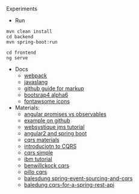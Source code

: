 Experiments
    
* Run
````
mvn clean install
cd backend
mvn spring-boot:run

cd frontend
ng serve
````
* Docs
    * [webpack](https://webpack.github.io/docs/webpack-dev-server.html#proxy) 
    * [javaslang](http://www.javaslang.io/javaslang-docs/)
    * [github guide for markup](https://guides.github.com/features/mastering-markdown/)
    * [bootsrap4 alpha6](https://v4-alpha.getbootstrap.com/components)
    * [fontawsome icons](http://fontawesome.io/icons/)
* Materials:
    * [angular promises vs observables](https://egghead.io/lessons/rxjs-rxjs-observables-vs-promises)
    * [example on github](https://github.com/spring-projects/spring-boot/blob/master/spring-boot-samples/spring-boot-sample-flyway/src/main/resources/db/migration/V1__init.sql)
    * [websystique jms tutorial](http://websystique.com/springmvc/spring-4-mvc-jms-activemq-annotation-based-example/)
    * [angular2 and spring boot](https://blog.jdriven.com/2016/12/angular2-spring-boot-getting-started/)
    * [cqrs materials](https://github.com/versionone/Learning-CQRS)
    * [introduciotn to CQRS](https://www.codeproject.com/Articles/555855/Introduction-to-CQRS)
    * [cqrs simple](https://www.future-processing.pl/blog/cqrs-simple-architecture/)
    * [ibm tutorial](https://www.ibm.com/developerworks/cloud/library/cl-build-app-using-microservices-and-cqrs-trs/)
    * [benwillckock cqrs](https://benwilcock.wordpress.com/2016/06/20/microservices-with-spring-boot-axon-cqrses-and-docker/)
    * [pillo cqrs](https://github.com/pilloPl)
    * [balesdung spring-event-sourcing-and-cqrs](https://github.com/Baeldung/spring-event-sourcing-and-cqrs)
    * [baledung  cqrs-for-a-spring-rest-api](http://www.baeldung.com/cqrs-for-a-spring-rest-api)